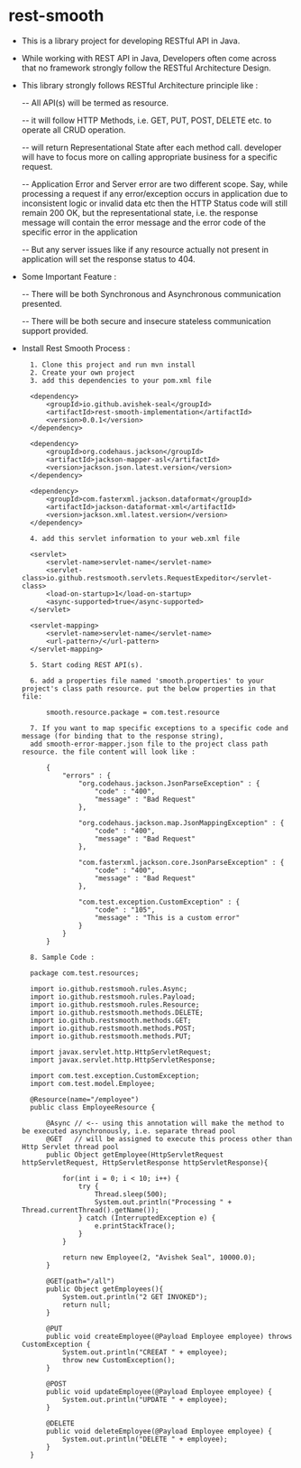 # rest-smooth

- This is a library project for developing RESTful API in Java.

- While working with REST API in Java, Developers often come across that no framework strongly follow the RESTful Architecture Design.

- This library strongly follows RESTful Architecture principle like :

    -- All API(s) will be termed as resource.

    -- it will follow HTTP Methods, i.e. GET, PUT, POST, DELETE etc. to operate all CRUD operation.

    -- will return Representational State after each method call. developer will have to focus more on calling appropriate business for a 
    specific request.

    -- Application Error and Server error are two different scope. Say, while processing a request if any error/exception occurs in 
    application due to inconsistent logic or invalid data etc then the HTTP Status code will still remain 200 OK, but the representational 
    state, i.e. the response message will contain the error message and the error code of the specific error in the application

    -- But any server issues like if any resource actually not present in application will set the response status to 404.

- Some Important Feature :

    -- There will be both Synchronous and Asynchronous communication presented.
    
    -- There will be both secure and insecure stateless communication support provided.

- Install Rest Smooth Process :
	
		1. Clone this project and run mvn install
		2. Create your own project
		3. add this dependencies to your pom.xml file
		
		<dependency>
			<groupId>io.github.avishek-seal</groupId>
			<artifactId>rest-smooth-implementation</artifactId>
			<version>0.0.1</version>
		</dependency>
		
		<dependency>
			<groupId>org.codehaus.jackson</groupId>
			<artifactId>jackson-mapper-asl</artifactId>
			<version>jackson.json.latest.version</version>
		</dependency>
		
		<dependency>
			<groupId>com.fasterxml.jackson.dataformat</groupId>
			<artifactId>jackson-dataformat-xml</artifactId>
			<version>jackson.xml.latest.version</version>
		</dependency>

		4. add this servlet information to your web.xml file
		
		<servlet>
			<servlet-name>servlet-name</servlet-name>
			<servlet-class>io.github.restsmooth.servlets.RequestExpeditor</servlet-class>
			<load-on-startup>1</load-on-startup>
			<async-supported>true</async-supported>
		</servlet>
	
		<servlet-mapping>
			<servlet-name>servlet-name</servlet-name>
			<url-pattern>/</url-pattern>
		</servlet-mapping>
		
		5. Start coding REST API(s).
		
		6. add a properties file named 'smooth.properties' to your project's class path resource. put the below properties in that file:
		
			smooth.resource.package = com.test.resource
		
		7. If you want to map specific exceptions to a specific code and message (for binding that to the response string),
		add smooth-error-mapper.json file to the project class path resource. the file content will look like :
		
			{
				"errors" : {
					"org.codehaus.jackson.JsonParseException" : {
						"code" : "400",
						"message" : "Bad Request"
					},
					
					"org.codehaus.jackson.map.JsonMappingException" : {
						"code" : "400",
						"message" : "Bad Request"
					},
					
					"com.fasterxml.jackson.core.JsonParseException" : {
						"code" : "400",
						"message" : "Bad Request"
					},
					
					"com.test.exception.CustomException" : {
						"code" : "105",
						"message" : "This is a custom error"
					}
				}
			}
		
		8. Sample Code :
		
		package com.test.resources;

		import io.github.restsmooh.rules.Async;
		import io.github.restsmooh.rules.Payload;
		import io.github.restsmooh.rules.Resource;
		import io.github.restsmooth.methods.DELETE;
		import io.github.restsmooth.methods.GET;
		import io.github.restsmooth.methods.POST;
		import io.github.restsmooth.methods.PUT;
		
		import javax.servlet.http.HttpServletRequest;
		import javax.servlet.http.HttpServletResponse;
		
		import com.test.exception.CustomException;
		import com.test.model.Employee;
		
		@Resource(name="/employee")
		public class EmployeeResource {
		
			@Async // <-- using this annotation will make the method to be executed asynchronously, i.e. separate thread pool
			@GET   // will be assigned to execute this process other than Http Servlet thread pool
			public Object getEmployee(HttpServletRequest httpServletRequest, HttpServletResponse httpServletResponse){
				
				for(int i = 0; i < 10; i++) {
					try {
						Thread.sleep(500);
						System.out.println("Processing " + Thread.currentThread().getName());
					} catch (InterruptedException e) {
						e.printStackTrace();
					}
				}
				
				return new Employee(2, "Avishek Seal", 10000.0);
			}
			
			@GET(path="/all")
			public Object getEmployees(){
				System.out.println("2 GET INVOKED");
				return null;
			}
			
			@PUT
			public void createEmployee(@Payload Employee employee) throws CustomException {
				System.out.println("CREEAT " + employee);
				throw new CustomException();
			}
			
			@POST
			public void updateEmployee(@Payload Employee employee) {
				System.out.println("UPDATE " + employee);
			}
			
			@DELETE
			public void deleteEmployee(@Payload Employee employee) {
				System.out.println("DELETE " + employee);
			}
		}
				
